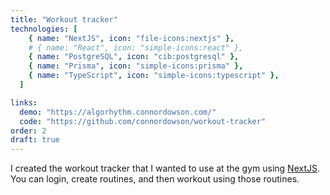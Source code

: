 ```yaml
---
title: "Workout tracker"
technologies: [
    { name: "NextJS", icon: "file-icons:nextjs" },
    # { name: "React", icon: "simple-icons:react" },
    { name: "PostgreSQL", icon: "cib:postgresql" },
    { name: "Prisma", icon: "simple-icons:prisma" },
    { name: "TypeScript", icon: "simple-icons:typescript" },
  ]

links:
  demo: "https://algorhythm.connordowson.com/"
  code: "https://github.com/connordowson/workout-tracker"
order: 2
draft: true
---
```


I created the workout tracker that I wanted to use at the gym using [NextJS](https://nextjs.org/). You can login, create routines, and then workout using those routines.
